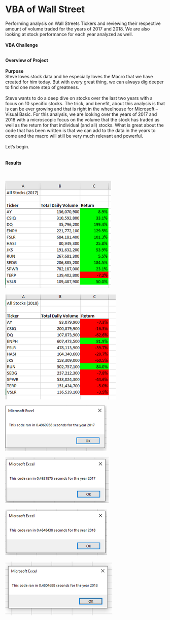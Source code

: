 # VBA of Wall Street<br>
Performing analysis on Wall Streets Tickers and reviewing their respective amount of volume traded for the years of 2017 and 2018.  We are also looking at stock performance for each year analyzed as well.<br>
<br>
**VBA Challenge<br><br>**

**Overview of Project<br><br>**
**Purpose<br>**
Steve loves stock data and he especially loves the Macro that we have created for him today.  But with every great thing, we can always dig deeper to find one more step of greatness.<br>
<br>
Steve wants to do a deep dive on stocks over the last two years with a focus on 10 specific stocks.  The trick, and benefit, about this analysis is that is can be ever growing and that is right in the wheelhouse for Microsoft – Visual Basic.  For this analysis, we are looking over the years of 2017 and 2018 with a microscopic focus on the volume that the stock has traded as well as the return for that individual (and all) stocks.  What is great about the code that has been written is that we can add to the data in the years to come and the macro will still be very much relevant and powerful.<br>
<br>
Let’s begin.<br><br>
<br>
**Results<br><br>**
<br>

![VBA_Challenge_2017_Volumes_and_Returns](Resources/VBA_Challenge_2017_Volumes_and_Returns.png)<br>
<br>
![VBA_Challenge_2018_Volumes_and_Returns](Resources/VBA_Challenge_2018_Volumes_and_Returns.png)<br>
<br>
![VBA_Challenge_2017](Resources/VBA_Challenge_2017.png)<br>
<br>
![VBA_Challenge_2017_Original](Resources/VBA_Challenge_2017_Original.png)<br>
<br>
![VBA_Challenge_2018](Resources/VBA_Challenge_2018.png)<br>
<br>
![VBA_Challenge_2018_Original](Resources/VBA_Challenge_2018_Original.png)<br>
<br>
